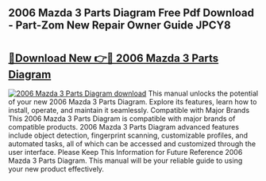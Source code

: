 ## 2006 Mazda 3 Parts Diagram Free Pdf Download - Part-Zom New Repair Owner Guide JPCY8

# <h2><a href="http://dfnmif.blite.top/?on=2006+Mazda+3+Parts+Diagram">🔗Download New 👉🔴 2006 Mazda 3 Parts Diagram</a></h2>

[![2006 Mazda 3 Parts Diagram download](https://i.imgur.com/lujVjoI.png)](http://dfnmif.blite.top/?on=2006+Mazda+3+Parts+Diagram)
This manual unlocks the potential of your new 2006 Mazda 3 Parts Diagram. Explore its features, learn how to install, operate, and maintain it seamlessly. Compatible with Major Brands This 2006 Mazda 3 Parts Diagram is compatible with major brands of compatible products. 2006 Mazda 3 Parts Diagram advanced features include object detection, fingerprint scanning, customizable profiles, and automated tasks, all of which can be accessed and customized through the user interface. Please Keep This Information for Future Reference 2006 Mazda 3 Parts Diagram. This manual will be your reliable guide to using your new product effectively.
